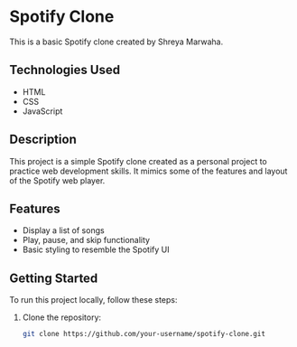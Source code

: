 # Spotify Clone

This is a basic Spotify clone created by Shreya Marwaha.

## Technologies Used

- HTML
- CSS
- JavaScript

## Description

This project is a simple Spotify clone created as a personal project to practice web development skills. It mimics some of the features and layout of the Spotify web player.

## Features

- Display a list of songs
- Play, pause, and skip functionality
- Basic styling to resemble the Spotify UI

## Getting Started

To run this project locally, follow these steps:

1. Clone the repository:

   ```bash
   git clone https://github.com/your-username/spotify-clone.git
